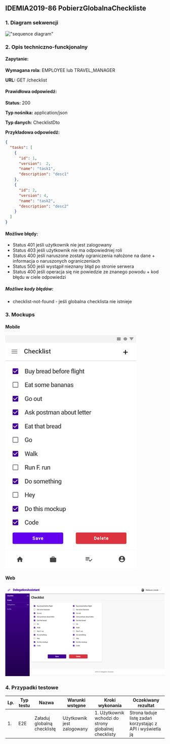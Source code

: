 ## IDEMIA2019-86 PobierzGlobalnaCheckliste

### 1. Diagram sekwencji

!["sequence diagram"](https://www.plantuml.com/plantuml/svg/SoWkIImgAStDuL9opibCpIjHqhLJSiv8JSxEoImkSSxFAodApyb9BLAoIayjWOjhQ79XLOIiDpYrg2mpEHL3OqfYIM9IOd6gWeiJ5wPgNJiN9wl2qjIYIYuN9rsivi55i6d7vNficf0T3j87yJz2gKj9FfT3QbuAC7G0)

### 2. Opis techniczno-funckjonalny

#### Zapytanie:

**Wymagana rola:** EMPLOYEE lub TRAVEL_MANAGER

**URL:** GET /checklist

#### Prawidłowa odpowiedź:

**Status:** 200

**Typ nośnika:** application/json

**Typ danych:** ChecklistDto

**Przykładowa odpowiedź:**

```json
{
  "tasks": [
    {
      "id": 1,
      "version":  2,
      "name": "task1",
      "description": "desc1"
    },
    {
      "id": 2,
      "version": 4,
      "name": "task2",
      "description": "desc2"
    }
  ]
}
```

#### Możliwe błędy:

- Status 401 jeśli użytkownik nie jest zalogowany
- Status 403 jeśli użytkownik nie ma odpowiedniej roli
- Status 400 jeśli naruszone zostały ograniczenia nałożone na dane + informacja o naruszonych ograniczeniach
- Status 500 jeśli wystąpił nieznany błąd po stronie serwera
- Status 400 jeśli operacja się nie powiedzie ze znanego powodu + kod błędu w ciele odpowiedzi

##### Możliwe kody błędów:

- checklist-not-found - jeśli globalna checklista nie istnieje

### 3. Mockups

#### Mobile

![Mobile](./mockups/MobileChecklist.png?raw=true "Mobile")

#### Web

![Web](./mockups/WebChecklist.png?raw=true "Web")

### 4. Przypadki testowe

| Lp. | Typ testu | Nazwa                       | Warunki wstępne            | Kroki wykonania                                      | Oczekiwany rezultat                                        |
| --- | --------- | --------------------------- | -------------------------- | ---------------------------------------------------- | ---------------------------------------------------------- |
| 1.  | E2E       | Załaduj globalną checklistę | Użytkownik jest zalogowany | 1. Użytkownik wchodzi do strony globalnej checklisty | Strona ładuje listę zadań korzystając z API i wyświetla ją |
